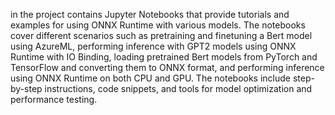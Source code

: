 in the project contains Jupyter Notebooks that provide tutorials and examples for using ONNX Runtime with various models. The notebooks cover different scenarios such as pretraining and finetuning a Bert model using AzureML, performing inference with GPT2 models using ONNX Runtime with IO Binding, loading pretrained Bert models from PyTorch and TensorFlow and converting them to ONNX format, and performing inference using ONNX Runtime on both CPU and GPU. The notebooks include step-by-step instructions, code snippets, and tools for model optimization and performance testing.